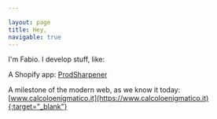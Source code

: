 ```yaml
---

layout: page
title: Hey,
navigable: true
---
```



I'm Fabio. I develop stuff, like:

A Shopify app: [ProdSharpener](/apps/ProdSharpener)

A milestone of the modern web, as we know it today: [www.calcoloenigmatico.it](https://www.calcoloenigmatico.it){:target="_blank"}